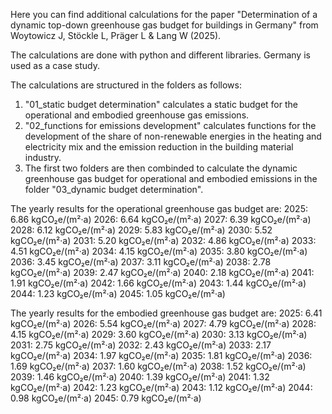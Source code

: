 Here you can find additional calculations for the paper "Determination of a dynamic top-down greenhouse gas budget for buildings in Germany" from Woytowicz J, Stöckle L, Präger L & Lang W (2025).

The calculations are done with python and different libraries. Germany is used as a case study.

The calculations are structured in the folders as follows:
1) "01_static budget determination" calculates a static budget for the operational and embodied greenhouse gas emissions.
2) "02_functions for emissions development" calculates functions for the development of the share of non-renewable energies in the heating and electricity mix and the emission reduction in the building material industry.
3) The first two folders are then combinded to calculate the dynamic greenhouse gas budget for operational and embodied emissions in the folder "03_dynamic budget determination".

The yearly results for the operational greenhouse gas budget are: 
2025: 6.86 kgCO₂e/(m²·a)
2026: 6.64 kgCO₂e/(m²·a)
2027: 6.39 kgCO₂e/(m²·a)
2028: 6.12 kgCO₂e/(m²·a)
2029: 5.83 kgCO₂e/(m²·a)
2030: 5.52 kgCO₂e/(m²·a)
2031: 5.20 kgCO₂e/(m²·a)
2032: 4.86 kgCO₂e/(m²·a)
2033: 4.51 kgCO₂e/(m²·a)
2034: 4.15 kgCO₂e/(m²·a)
2035: 3.80 kgCO₂e/(m²·a)
2036: 3.45 kgCO₂e/(m²·a)
2037: 3.11 kgCO₂e/(m²·a)
2038: 2.78 kgCO₂e/(m²·a)
2039: 2.47 kgCO₂e/(m²·a)
2040: 2.18 kgCO₂e/(m²·a)
2041: 1.91 kgCO₂e/(m²·a)
2042: 1.66 kgCO₂e/(m²·a)
2043: 1.44 kgCO₂e/(m²·a)
2044: 1.23 kgCO₂e/(m²·a)
2045: 1.05 kgCO₂e/(m²·a)

The yearly results for the embodied greenhouse gas budget are: 
2025: 6.41 kgCO₂e/(m²·a)
2026: 5.54 kgCO₂e/(m²·a)
2027: 4.79 kgCO₂e/(m²·a)
2028: 4.15 kgCO₂e/(m²·a)
2029: 3.60 kgCO₂e/(m²·a)
2030: 3.13 kgCO₂e/(m²·a)
2031: 2.75 kgCO₂e/(m²·a)
2032: 2.43 kgCO₂e/(m²·a)
2033: 2.17 kgCO₂e/(m²·a)
2034: 1.97 kgCO₂e/(m²·a)
2035: 1.81 kgCO₂e/(m²·a)
2036: 1.69 kgCO₂e/(m²·a)
2037: 1.60 kgCO₂e/(m²·a)
2038: 1.52 kgCO₂e/(m²·a)
2039: 1.46 kgCO₂e/(m²·a)
2040: 1.39 kgCO₂e/(m²·a)
2041: 1.32 kgCO₂e/(m²·a)
2042: 1.23 kgCO₂e/(m²·a)
2043: 1.12 kgCO₂e/(m²·a)
2044: 0.98 kgCO₂e/(m²·a)
2045: 0.79 kgCO₂e/(m²·a)

